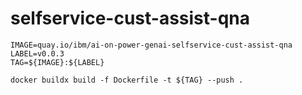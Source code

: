 # selfservice-cust-assist-qna

```
IMAGE=quay.io/ibm/ai-on-power-genai-selfservice-cust-assist-qna
LABEL=v0.0.3
TAG=${IMAGE}:${LABEL}

docker buildx build -f Dockerfile -t ${TAG} --push . 
```
